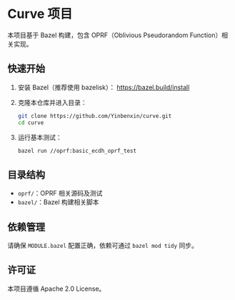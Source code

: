 # Curve 项目

本项目基于 Bazel 构建，包含 OPRF（Oblivious Pseudorandom Function）相关实现。

## 快速开始

1. 安装 Bazel（推荐使用 bazelisk）：
   https://bazel.build/install

2. 克隆本仓库并进入目录：
   ```sh
   git clone https://github.com/Yinbenxin/curve.git
   cd curve
   ```

3. 运行基本测试：
   ```sh
   bazel run //oprf:basic_ecdh_oprf_test
   ```

## 目录结构

- `oprf/`：OPRF 相关源码及测试
- `bazel/`：Bazel 构建相关脚本

## 依赖管理

请确保 `MODULE.bazel` 配置正确，依赖可通过 `bazel mod tidy` 同步。

## 许可证

本项目遵循 Apache 2.0 License。